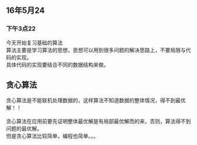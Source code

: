 <h2>16年5月24</h2>
<h3>下午3点22</h3>
今天开始复习基础的算法<br>
算法主要是学习算法的思想，思想可以用到很多问题的解决思路上，不要局限与代码的实现。<br>
具体代码的实现要结合不同的数据结构来做。<br>
<h2>贪心算法</h2>
贪心算法是不能联机处理数据的，这样算法不知道数据的整体情况，得不到最优解！！<br>
<br>
贪心算法在应用前要先证明整体最优解是有局部最优解而的来，否则，算法得不到问题的最优解。<br>
但是贪心算法比较简单，编程也简单。。。<br>
